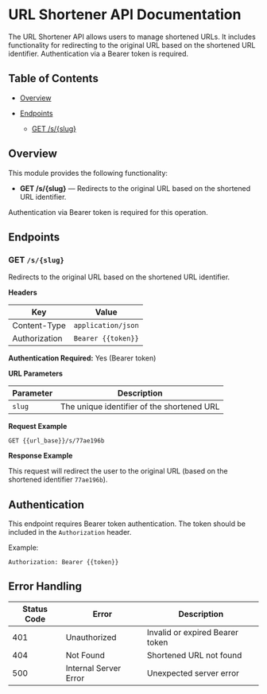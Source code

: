 # URL Shortener API Documentation

The URL Shortener API allows users to manage shortened URLs. It includes functionality for redirecting to the original URL based on the shortened URL identifier. Authentication via a Bearer token is required.

## Table of Contents

* [Overview](#overview)
* [Endpoints](#endpoints)

  * [GET /s/{slug}](#get-redirect)

## Overview

This module provides the following functionality:

* **GET /s/{slug}** — Redirects to the original URL based on the shortened URL identifier.

Authentication via Bearer token is required for this operation.

## Endpoints

### GET `/s/{slug}`

Redirects to the original URL based on the shortened URL identifier.

**Headers**

| Key           | Value              |
| ------------- | ------------------ |
| Content-Type  | `application/json` |
| Authorization | `Bearer {{token}}` |

**Authentication Required:** Yes (Bearer token)

**URL Parameters**

| Parameter     | Description                                |
| ------------- | ------------------------------------------ |
| `slug` | The unique identifier of the shortened URL |

**Request Example**

```http
GET {{url_base}}/s/77ae196b
```

**Response Example**

This request will redirect the user to the original URL (based on the shortened identifier `77ae196b`).

## Authentication

This endpoint requires Bearer token authentication. The token should be included in the `Authorization` header.

Example:

```http
Authorization: Bearer {{token}}
```

## Error Handling

| Status Code | Error                 | Description                     |
| ----------- | --------------------- | ------------------------------- |
| 401         | Unauthorized          | Invalid or expired Bearer token |
| 404         | Not Found             | Shortened URL not found         |
| 500         | Internal Server Error | Unexpected server error         |
